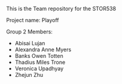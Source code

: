 This is the Team repository for the STOR538

Project name: Playoff


Group 2 Members:
- Abisai Lujan
- Alexandra Anne Myers
- Banks Owen Totten
- Thadius Miles Trone
- Veronica Upadhyay
- Zhejun Zhu
